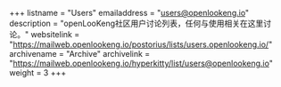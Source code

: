 +++ 
listname = "Users" 
emailaddress = "users@openlookeng.io" 
description = "openLooKeng社区用户讨论列表，任何与使用相关在这里讨论。"
websitelink = "https://mailweb.openlookeng.io/postorius/lists/users.openlookeng.io/" 
archivename = "Archive"
archivelink = "https://mailweb.openlookeng.io/hyperkitty/list/users@openlookeng.io" 
weight = 3
+++
